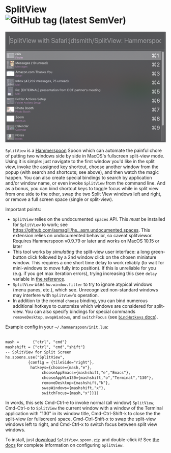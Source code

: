 # SplitView   ![GitHub tag (latest SemVer)](https://img.shields.io/github/tag/jdtsmith/SplitView.svg?label=Version)


![SplitView in Action](https://raw.githubusercontent.com/jdtsmith/SplitView/master/sv.png)

`SplitView` is a [Hammerspoon](https://www.hammerspoon.org) Spoon which can automate the painful chore of putting two windows side by side in MacOS's fullscreen split-view mode.  Using it is simple: just navigate to the first window you'd like in the split view, invoke the assigned key shortcut, choose another window from the popup (with search and shortcuts; see above), and then watch the magic happen. You can also create special bindings to search by application and/or window name, or even invoke `SplitView` from the command line.  And as a bonus, you can bind shortcut keys to toggle focus while in split view from one side to the other, swap the two Split View windows left and right, or remove a full screen space (single or split-view).

Important points:
* `SplitView` relies on the undocumented `spaces` API.  This _must_ be installed for `SplitView` to work; see https://github.com/asmagill/hs._asm.undocumented.spaces.  This extension relies on undocumented behavior, so caveat splitviewor. Requires Hammerspoon v0.9.79 or later and works on MacOS 10.15 or later
* This tool works by _simulating_ the split-view user interface: a long green-button click followed by a 2nd window click on the chosen miniature window.  This requires a one short time delay to work reliably (to wait for mini-windows to move fully into position).  If this is unreliable for you (e.g. if you get max iteration errors), trying increasing this (see `delay` variable in [the reference](http://htmlpreview.github.io/?https://github.com/jdtsmith/SplitView/blob/master/html/SplitView.html).
* `SplitView` uses `hw.window.filter` to try to ignore atypical windows (menu panes, etc.), which see.  Unrecognized non-standard windows may interfere with `SplitView`'s operation.
* In addition to the normal `choose` binding, you can bind numerous additional hotkeys to customize which windows are considered for split-view.  You can also specify bindings for special commands `removeDesktop`, `swapWindows`, and `switchFocus` (see [`bindHotkeys` docs](https://htmlpreview.github.io/?https://github.com/jdtsmith/SplitView/blob/master/html/SplitView.html#bindHotkeys)).

Example config in your `~/.hammerspoon/init.lua`:
```

mash =      {"ctrl", "cmd"}
mashshift = {"ctrl", "cmd","shift"}
-- SplitView for Split Screen 
hs.spoons.use("SplitView",
	      {config = {tileSide="right"},
	       hotkeys={choose={mash,"e"},
	       		chooseAppEmacs={mashshift,"e","Emacs"},
	       		chooseAppWin130={mashshift,"o","Terminal","130"},
	       		removeDesktop={mashshift,"k"},
	       		swapWindows={mashshift,"x"},
	       		switchFocus={mash,"x"}}})
```

In words, this sets Cmd-Ctrl-e to invoke normal (all window) `SplitView`, Cmd-Ctrl-o to `SplitView` the current window with a window of the Terminal application with "130" in its window title, Cmd-Ctrl-Shift-k to close the the split-view (or fullscreen) space, Cmd-Ctrl-Shift-x to swap the split-view windows left to right, and Cmd-Ctrl-x to switch focus between split view windows.  

To install, just [download](https://github.com/jdtsmith/SplitView/releases/latest) `SplitView.spoon.zip` and double-click it!
See [the docs](http://htmlpreview.github.io/?https://github.com/jdtsmith/SplitView/blob/master/html/SplitView.html) for complete information on configuring `SplitView`.
